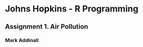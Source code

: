 Johns Hopkins - R Programming
============================================

## Assignment 1.  Air Pollution

### Mark Addinall


